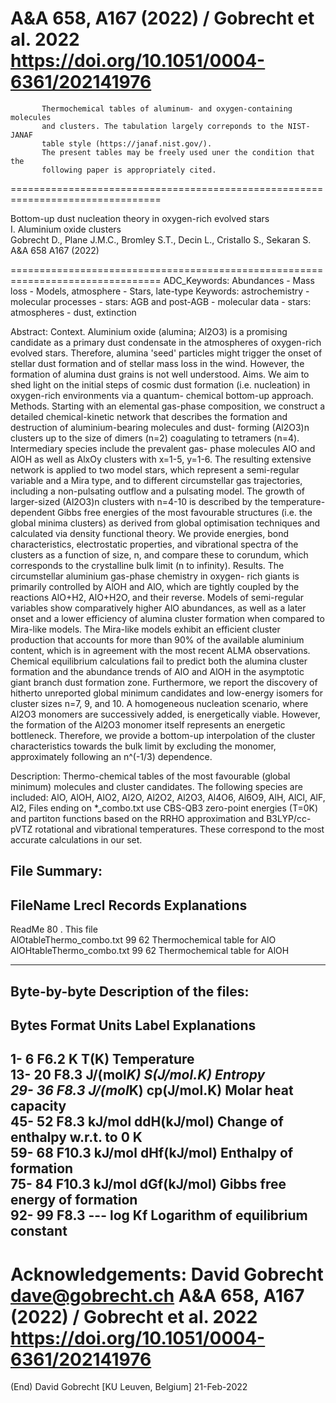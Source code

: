 A&A 658, A167 (2022) / Gobrecht et al. 2022    
https://doi.org/10.1051/0004-6361/202141976
===============================================================================

           Thermochemical tables of aluminum- and oxygen-containing molecules
           and clusters. The tabulation largely correponds to the NIST-JANAF 
           table style (https://janaf.nist.gov/). 
           The present tables may be freely used uner the condition that the 
           following paper is appropriately cited.
           
================================================================================

Bottom-up dust nucleation theory in oxygen-rich evolved stars <br/>
I. Aluminium oxide clusters <br/>
     Gobrecht D., Plane J.M.C., Bromley S.T., Decin L., Cristallo S., Sekaran S. <br/>
     A&A 658 A167 (2022)
     
================================================================================
ADC_Keywords: Abundances - Mass loss - Models, atmosphere -  Stars, late-type
Keywords: astrochemistry - molecular processes - stars: AGB and post-AGB -
          molecular data - stars: atmospheres - dust, extinction

Abstract:
    Context. Aluminium oxide (alumina; Al2O3) is a promising candidate as
    a primary dust condensate in the atmospheres of oxygen-rich evolved 
    stars. Therefore, alumina 'seed' particles might trigger the onset of 
    stellar dust formation and of stellar mass loss in the wind. However, 
    the formation of alumina dust grains is not well understood.
    Aims. We aim to shed light on the initial steps of cosmic dust 
    formation (i.e. nucleation) in oxygen-rich environments via a quantum-
    chemical bottom-up approach.
    Methods. Starting with an elemental gas-phase composition, we 
    construct a detailed chemical-kinetic network that describes the
    formation and destruction of aluminium-bearing molecules and dust-
    forming (Al2O3)n clusters up to the size of dimers (n=2) coagulating 
    to tetramers (n=4). Intermediary species include the prevalent gas-
    phase molecules AlO and AlOH as well as AlxOy clusters with x=1-5, 
    y=1-6. The resulting extensive network is applied to two model stars, 
    which represent a semi-regular variable and a Mira type, and to 
    different circumstellar gas trajectories, including a non-pulsating 
    outflow and a pulsating model. The growth of larger-sized (Al2O3)n 
    clusters with n=4-10 is described by the temperature-dependent Gibbs 
    free energies of the most favourable structures (i.e. the global 
    minima clusters) as derived from global optimisation techniques and 
    calculated via density functional theory. We provide energies, bond 
    characteristics, electrostatic properties, and vibrational spectra of 
    the clusters as a function of size, n, and compare these to corundum, 
    which corresponds to the crystalline bulk limit (n to infinity).
    Results. The circumstellar aluminium gas-phase chemistry in oxygen-
    rich giants is primarily controlled by AlOH and AlO, which are tightly 
    coupled by the reactions AlO+H2, AlO+H2O, and their reverse. Models of 
    semi-regular variables show comparatively higher AlO abundances, as 
    well as a later onset and a lower efficiency of alumina cluster 
    formation when compared to Mira-like models. The Mira-like models 
    exhibit an efficient cluster production that accounts for more than 
    90% of the available aluminium content, which is in agreement with the 
    most recent ALMA observations. Chemical equilibrium calculations fail 
    to predict both the alumina cluster formation and the abundance trends 
    of AlO and AlOH in the asymptotic giant branch dust formation zone. 
    Furthermore, we report the discovery of hitherto unreported global 
    minimum candidates and low-energy isomers for cluster sizes n=7, 9, 
    and 10. A homogeneous nucleation scenario, where Al2O3 monomers are 
    successively added, is energetically viable. However, the formation of 
    the Al2O3 monomer itself represents an energetic bottleneck. 
    Therefore, we provide a bottom-up interpolation of the cluster 
    characteristics towards the bulk limit by excluding the monomer, 
    approximately following an n^(-1/3) dependence.

Description:
    Thermo-chemical tables of the most favourable (global minimum) molecules 
    and cluster candidates. The following species are included: 
    AlO, AlOH, AlO2, Al2O, Al2O2, Al2O3, Al4O6, Al6O9, AlH, AlCl, AlF, Al2, 
    Files ending on *_combo.txt use CBS-QB3 zero-point energies (T=0K) and 
    partiton functions based on the RRHO approximation and B3LYP/cc-pVTZ 
    rotational and vibrational temperatures. These correspond to the most 
    accurate calculations in our set.
    

File Summary:
--------------------------------------------------------------------------------
 FileName      		   Lrecl    Records    Explanations
--------------------------------------------------------------------------------
ReadMe            	     80       .          This file <br/>
AlOtableThermo_combo.txt   99       62         Thermochemical table for AlO <br/>
AlOHtableThermo_combo.txt  99       62         Thermochemical table for AlOH <br/>


--------------------------------------------------------------------------------


Byte-by-byte Description of the files:
--------------------------------------------------------------------------------
   Bytes Format  Units         Label        Explanations
--------------------------------------------------------------------------------
   1-  6  F6.2   K             T(K)         Temperature   <br/>
  13- 20  F8.3   J/(mol*K)     S(J/mol.K)   Entropy       <br/>
  29- 36  F8.3   J/(mol*K)     cp(J/mol.K)  Molar heat capacity  <br/>
  45- 52  F8.3   kJ/mol        ddH(kJ/mol)  Change of enthalpy w.r.t. to 0 K <br/>
  59- 68  F10.3  kJ/mol        dHf(kJ/mol)  Enthalpy of formation <br/>
  75- 84  F10.3  kJ/mol        dGf(kJ/mol)  Gibbs free energy of formation <br/>
  92- 99  F8.3   ---           log Kf       Logarithm of equilibrium constant <br/>
--------------------------------------------------------------------------------

Acknowledgements: 
David Gobrecht <dave@gobrecht.ch>
A&A 658, A167 (2022) / Gobrecht et al. 2022
https://doi.org/10.1051/0004-6361/202141976
================================================================================
(End)                        David Gobrecht [KU Leuven, Belgium]     21-Feb-2022
